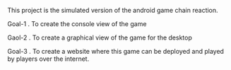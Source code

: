 This project is the simulated version of the android game chain reaction.

Goal-1 . To create the console view of the game

Gaol-2 . To create a graphical view of the game for the desktop

Goal-3 . To create a website where this game can be deployed and played by players over the internet.